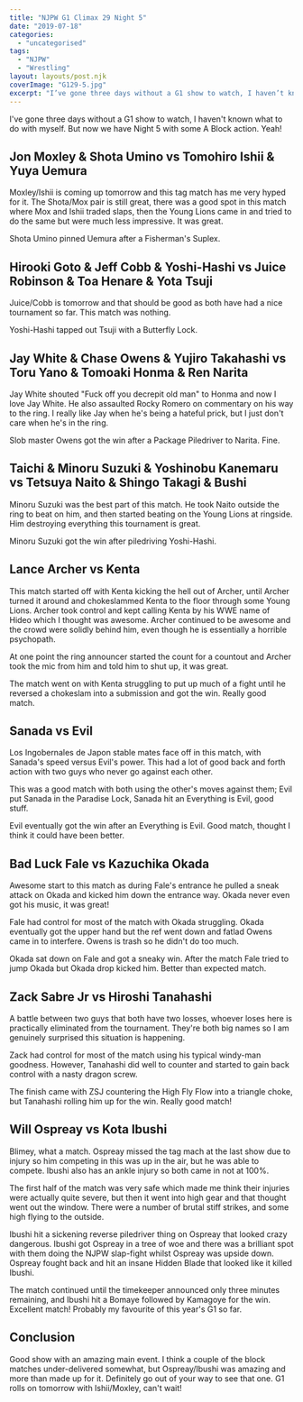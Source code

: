 ```yaml
---
title: "NJPW G1 Climax 29 Night 5"
date: "2019-07-18"
categories: 
  - "uncategorised"
tags: 
  - "NJPW"
  - "Wrestling"
layout: layouts/post.njk
coverImage: "G129-5.jpg"
excerpt: "I’ve gone three days without a G1 show to watch, I haven’t known what to do with myself. But now we have Night 5 with some A Block action. Yeah!"
---
```

I've gone three days without a G1 show to watch, I haven't known what to do with myself. But now we have Night 5 with some A Block action. Yeah!

## Jon Moxley & Shota Umino vs Tomohiro Ishii & Yuya Uemura

Moxley/Ishii is coming up tomorrow and this tag match has me very hyped for it. The Shota/Mox pair is still great, there was a good spot in this match where Mox and Ishii traded slaps, then the Young Lions came in and tried to do the same but were much less impressive. It was great.

Shota Umino pinned Uemura after a Fisherman's Suplex.

## Hirooki Goto & Jeff Cobb & Yoshi-Hashi vs Juice Robinson & Toa Henare & Yota Tsuji

Juice/Cobb is tomorrow and that should be good as both have had a nice tournament so far. This match was nothing.

Yoshi-Hashi tapped out Tsuji with a Butterfly Lock.

## Jay White & Chase Owens & Yujiro Takahashi vs Toru Yano & Tomoaki Honma & Ren Narita

Jay White shouted "Fuck off you decrepit old man" to Honma and now I love Jay White. He also assaulted Rocky Romero on commentary on his way to the ring. I really like Jay when he's being a hateful prick, but I just don't care when he's in the ring.

Slob master Owens got the win after a Package Piledriver to Narita. Fine.

## Taichi & Minoru Suzuki & Yoshinobu Kanemaru vs Tetsuya Naito & Shingo Takagi & Bushi

Minoru Suzuki was the best part of this match. He took Naito outside the ring to beat on him, and then started beating on the Young Lions at ringside. Him destroying everything this tournament is great.

Minoru Suzuki got the win after piledriving Yoshi-Hashi.

## Lance Archer vs Kenta

This match started off with Kenta kicking the hell out of Archer, until Archer turned it around and chokeslammed Kenta to the floor through some Young Lions. Archer took control and kept calling Kenta by his WWE name of Hideo which I thought was awesome. Archer continued to be awesome and the crowd were solidly behind him, even though he is essentially a horrible psychopath.

At one point the ring announcer started the count for a countout and Archer took the mic from him and told him to shut up, it was great.

The match went on with Kenta struggling to put up much of a fight until he reversed a chokeslam into a submission and got the win. Really good match.

## Sanada vs Evil

Los Ingobernales de Japon stable mates face off in this match, with Sanada's speed versus Evil's power. This had a lot of good back and forth action with two guys who never go against each other.

This was a good match with both using the other's moves against them; Evil put Sanada in the Paradise Lock, Sanada hit an Everything is Evil, good stuff.

Evil eventually got the win after an Everything is Evil. Good match, thought I think it could have been better.

## Bad Luck Fale vs Kazuchika Okada

Awesome start to this match as during Fale's entrance he pulled a sneak attack on Okada and kicked him down the entrance way. Okada never even got his music, it was great!

Fale had control for most of the match with Okada struggling. Okada eventually got the upper hand but the ref went down and fatlad Owens came in to interfere. Owens is trash so he didn't do too much.

Okada sat down on Fale and got a sneaky win. After the match Fale tried to jump Okada but Okada drop kicked him. Better than expected match.

## Zack Sabre Jr vs Hiroshi Tanahashi

A battle between two guys that both have two losses, whoever loses here is practically eliminated from the tournament. They're both big names so I am genuinely surprised this situation is happening.

Zack had control for most of the match using his typical windy-man goodness. However, Tanahashi did well to counter and started to gain back control with a nasty dragon screw.

The finish came with ZSJ countering the High Fly Flow into a triangle choke, but Tanahashi rolling him up for the win. Really good match!

## Will Ospreay vs Kota Ibushi

Blimey, what a match. Ospreay missed the tag mach at the last show due to injury so him competing in this was up in the air, but he was able to compete. Ibushi also has an ankle injury so both came in not at 100%.

The first half of the match was very safe which made me think their injuries were actually quite severe, but then it went into high gear and that thought went out the window. There were a number of brutal stiff strikes, and some high flying to the outside.

Ibushi hit a sickening reverse piledriver thing on Ospreay that looked crazy dangerous. Ibushi got Ospreay in a tree of woe and there was a brilliant spot with them doing the NJPW slap-fight whilst Ospreay was upside down. Ospreay fought back and hit an insane Hidden Blade that looked like it killed Ibushi.

The match continued until the timekeeper announced only three minutes remaining, and Ibushi hit a Bomaye followed by Kamagoye for the win. Excellent match! Probably my favourite of this year's G1 so far.

## Conclusion

Good show with an amazing main event. I think a couple of the block matches under-delivered somewhat, but Ospreay/Ibushi was amazing and more than made up for it. Definitely go out of your way to see that one. G1 rolls on tomorrow with Ishii/Moxley, can't wait!
